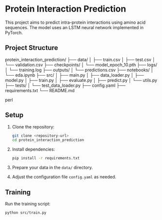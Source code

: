 # Protein Interaction Prediction

This project aims to predict intra-protein interactions using amino acid sequences. The model uses an LSTM neural network implemented in PyTorch.

## Project Structure

protein_interaction_prediction/
├── data/
│ ├── train.csv
│ ├── test.csv
│ └── validation.csv
├── checkpoints/
│ └── model_epoch_10.pth
├── logs/
│ └── training.log
├── outputs/
│ └── predictions.csv
├── notebooks/
│ └── eda.ipynb
├── src/
│ ├── main.py
│ ├── data_loader.py
│ ├── model.py
│ ├── train.py
│ ├── evaluate.py
│ ├── predict.py
│ └── utils.py
├── tests/
│ └── test_data_loader.py
├── config.yaml
├── requirements.txt
└── README.md

perl


## Setup

1. Clone the repository:
    ```bash
    git clone <repository-url>
    cd protein_interaction_prediction
    ```

2. Install dependencies:
    ```bash
    pip install -r requirements.txt
    ```

3. Prepare your data in the `data/` directory.

4. Adjust the configuration file `config.yaml` as needed.

## Training

Run the training script:
    
```bash
python src/train.py

